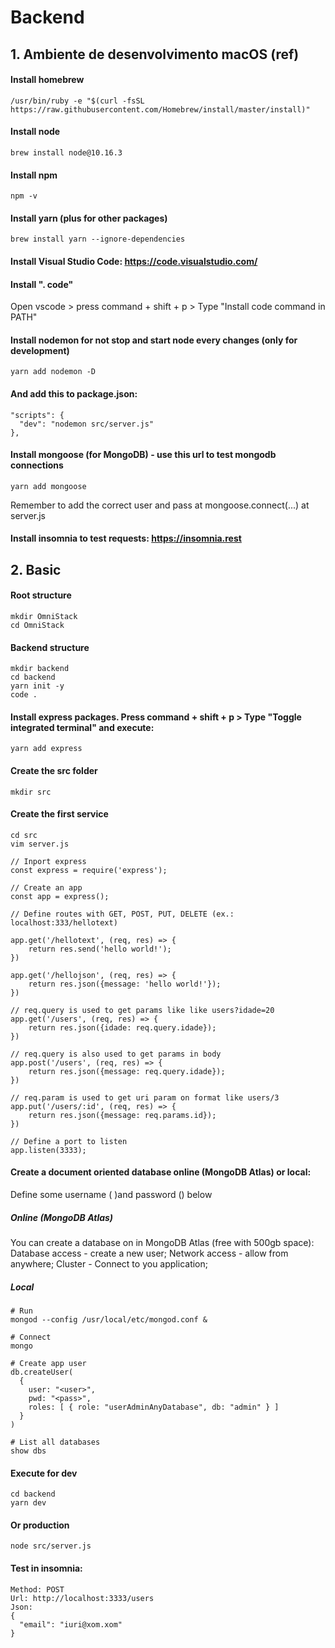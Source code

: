 # Backend

## 1. Ambiente de desenvolvimento macOS (ref)

#### Install homebrew
```
/usr/bin/ruby -e "$(curl -fsSL https://raw.githubusercontent.com/Homebrew/install/master/install)"
```

#### Install node
```
brew install node@10.16.3
```

#### Install npm
```
npm -v
```

#### Install yarn (plus for other packages)
```
brew install yarn --ignore-dependencies
```

#### Install Visual Studio Code: https://code.visualstudio.com/

#### Install ". code"
Open vscode > press command + shift + p > Type "Install code command in PATH"

#### Install nodemon for not stop and start node every changes (only for development)
```
yarn add nodemon -D
```

#### And add this to package.json:
```
"scripts": {
  "dev": "nodemon src/server.js"
},
``` 



#### Install mongoose (for MongoDB) - use this url to test mongodb connections
```
yarn add mongoose
```
Remember to add the correct user and pass at mongoose.connect(...) at server.js

#### Install insomnia to test requests: https://insomnia.rest 

## 2. Basic

#### Root structure
```
mkdir OmniStack
cd OmniStack
```

#### Backend structure
```
mkdir backend
cd backend
yarn init -y
code .
```

#### Install express packages. Press command + shift + p > Type "Toggle integrated terminal" and execute:
```
yarn add express
```

#### Create the src folder
```
mkdir src
```

#### Create the first service
```
cd src
vim server.js
```
```
// Inport express
const express = require('express');

// Create an app
const app = express();

// Define routes with GET, POST, PUT, DELETE (ex.: localhost:333/hellotext)

app.get('/hellotext', (req, res) => {
    return res.send('hello world!');
})

app.get('/hellojson', (req, res) => {
    return res.json({message: 'hello world!'});
})

// req.query is used to get params like like users?idade=20
app.get('/users', (req, res) => {
    return res.json({idade: req.query.idade});
})

// req.query is also used to get params in body
app.post('/users', (req, res) => {
    return res.json({message: req.query.idade});
})

// req.param is used to get uri param on format like users/3
app.put('/users/:id', (req, res) => {
    return res.json({message: req.params.id});
})

// Define a port to listen
app.listen(3333);
```

#### Create a document oriented database online (MongoDB Atlas) or local: 
Define some username (<user> )and password (<pass>) below

##### Online (MongoDB Atlas)
You can create a database on in MongoDB Atlas (free with 500gb space): Database access - create a new user; Network access - allow from anywhere; Cluster - Connect to you application; 

##### Local
```
# Run
mongod --config /usr/local/etc/mongod.conf &

# Connect
mongo

# Create app user
db.createUser(
  {
    user: "<user>",
    pwd: "<pass>",
    roles: [ { role: "userAdminAnyDatabase", db: "admin" } ]
  }
)

# List all databases
show dbs

```

#### Execute for dev
```
cd backend
yarn dev
```

#### Or production
```
node src/server.js
```

#### Test in insomnia: 
```
Method: POST
Url: http://localhost:3333/users
Json: 
{
  "email": "iuri@xom.xom"
}
```